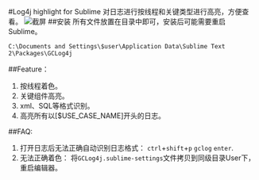 #Log4j highlight for Sublime
对日志进行按线程和关键类型进行高亮，方便查看。
![截屏](https://raw.github.com/kidylee/GCLog4j/img/img/Screen.png)
##安装
所有文件放置在目录中即可，安装后可能需要重启Sublime。 
```
C:\Documents and Settings\$user\Application Data\Sublime Text 2\Packages\GCLog4j
```
##Feature：
1. 按线程着色。
2. 关键组件高亮。
3. xml、SQL等格式识别。
4. 高亮所有以[$USE_CASE_NAME]开头的日志。

##FAQ:
1. 打开日志后无法正确自动识别日志格式：
```ctrl```+```shift```+```p``` ```gclog``` ```enter```.
2. 无法正确着色：
将```GCLog4j.sublime-settings```文件拷贝到同级目录User下，重启编辑器。
